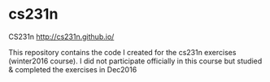 # cs231n
CS231n http://cs231n.github.io/

This repository contains the code I created for the cs231n exercises (winter2016 course). I did not participate officially in this course but studied & completed the exercises in Dec2016
